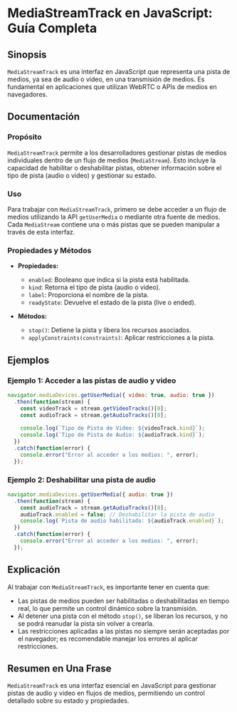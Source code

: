 <!--
Meta Description: # MediaStreamTrack en JavaScript: Guía Completa ## Sinopsis `MediaStreamTrack` es una interfaz en JavaScript que representa una pista de medios, ya se...
Meta Keywords: pista, medios, audio, una, error
-->

# MediaStreamTrack en JavaScript: Guía Completa

## Sinopsis
`MediaStreamTrack` es una interfaz en JavaScript que representa una pista de medios, ya sea de audio o video, en una transmisión de medios. Es fundamental en aplicaciones que utilizan WebRTC o APIs de medios en navegadores.

## Documentación

### Propósito
`MediaStreamTrack` permite a los desarrolladores gestionar pistas de medios individuales dentro de un flujo de medios (`MediaStream`). Esto incluye la capacidad de habilitar o deshabilitar pistas, obtener información sobre el tipo de pista (audio o video) y gestionar su estado.

### Uso
Para trabajar con `MediaStreamTrack`, primero se debe acceder a un flujo de medios utilizando la API `getUserMedia` o mediante otra fuente de medios. Cada `MediaStream` contiene una o más pistas que se pueden manipular a través de esta interfaz.

### Propiedades y Métodos
- **Propiedades:**
  - `enabled`: Booleano que indica si la pista está habilitada.
  - `kind`: Retorna el tipo de pista (audio o video).
  - `label`: Proporciona el nombre de la pista.
  - `readyState`: Devuelve el estado de la pista (live o ended).
  
- **Métodos:**
  - `stop()`: Detiene la pista y libera los recursos asociados.
  - `applyConstraints(constraints)`: Aplicar restricciones a la pista.

## Ejemplos

### Ejemplo 1: Acceder a las pistas de audio y video
```javascript
navigator.mediaDevices.getUserMedia({ video: true, audio: true })
  .then(function(stream) {
    const videoTrack = stream.getVideoTracks()[0];
    const audioTrack = stream.getAudioTracks()[0];
    
    console.log(`Tipo de Pista de Video: ${videoTrack.kind}`);
    console.log(`Tipo de Pista de Audio: ${audioTrack.kind}`);
  })
  .catch(function(error) {
    console.error("Error al acceder a los medios: ", error);
  });
```

### Ejemplo 2: Deshabilitar una pista de audio
```javascript
navigator.mediaDevices.getUserMedia({ audio: true })
  .then(function(stream) {
    const audioTrack = stream.getAudioTracks()[0];
    audioTrack.enabled = false; // Deshabilitar la pista de audio
    console.log(`Pista de audio habilitada: ${audioTrack.enabled}`);
  })
  .catch(function(error) {
    console.error("Error al acceder a los medios: ", error);
  });
```

## Explicación
Al trabajar con `MediaStreamTrack`, es importante tener en cuenta que:
- Las pistas de medios pueden ser habilitadas o deshabilitadas en tiempo real, lo que permite un control dinámico sobre la transmisión.
- Al detener una pista con el método `stop()`, se liberan los recursos, y no se podrá reanudar la pista sin volver a crearla.
- Las restricciones aplicadas a las pistas no siempre serán aceptadas por el navegador; es recomendable manejar los errores al aplicar restricciones.

## Resumen en Una Frase
`MediaStreamTrack` es una interfaz esencial en JavaScript para gestionar pistas de audio y video en flujos de medios, permitiendo un control detallado sobre su estado y propiedades.